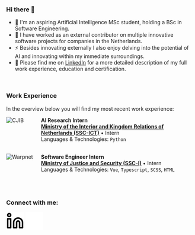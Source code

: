 ### Hi there 👋
- 🔭 I'm an aspiring Artificial Intelligence MSc student, holding a BSc in Software Engineering.
- 🌱 I have worked as an external contributor on multiple innovative software projects for companies in the Netherlands.
- ⚡ Besides innovating externally I also enjoy delving into the potential of AI and innovating within my immediate surroundings.
- 💬 Please find me on [LinkedIn](https://www.linkedin.com/in/cedrick-m/) for a more detailed description of my full work experience, education and certification.

<br/>

### Work Experience
In the overview below you will find my most recent work experience:

[<img align="left" height="94px" width="94px" alt="CJIB" src="https://media.licdn.com/dms/image/C4E0BAQGcYLYARqV-Bg/company-logo_200_200/0/1652875297587/ministerie_van_bzk_logo?e=1706140800&v=beta&t=MLDx6VRQkipBHwJ3dGsHIEp4Z5NxL8B4F0Rz1gA5Dss"/>](https://www.cjib.nl/)

**AI Research Intern** \
[**Ministry of the Interior and Kingdom Relations of Netherlands (SSC-ICT)**](https://www.ssc-ict.nl/) • Intern \
Languages & Technologies: `Python` \
<br/>

[<img align="left" height="94px" width="94px" alt="Warpnet" src="https://media.licdn.com/dms/image/C4E0BAQG50y6Gxf46JA/company-logo_200_200/0/1659950489882?e=1706140800&v=beta&t=aKvEbU_dIhqZlphYN3cL6Sg9MLUICys48C52VDGcreU"/>](https://warpnet.nl/)

**Software Engineer Intern** \
[**Ministry of Justice and Security (SSC-I)**](https://www.justitieleictorganisatie.nl/) • Intern \
Languages & Technologies: `Vue`, `Typescript`, `SCSS`, `HTML` \
<br/>

<br/>

### Connect with me:

[![website](./img/linkedin-light.svg)](https://linkedin.com/in/cedrick-mr#gh-light-mode-only)
[![website](./img/linkedin-dark.svg)](https://linkedin.com/in/cedrick-mr#gh-dark-mode-only)
